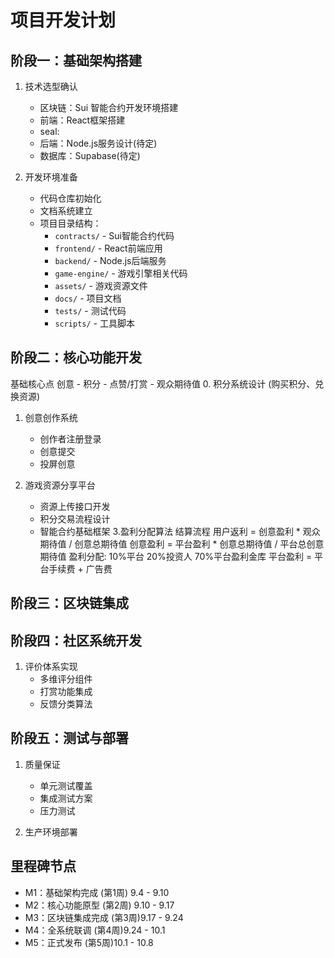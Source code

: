 # 项目开发计划

## 阶段一：基础架构搭建
1. 技术选型确认
   - 区块链：Sui 智能合约开发环境搭建
   - 前端：React框架搭建
   - seal: 
   - 后端：Node.js服务设计(待定)
   - 数据库：Supabase(待定)

2. 开发环境准备
   - 代码仓库初始化
   - 文档系统建立
   - 项目目录结构：
     * `contracts/` - Sui智能合约代码
     * `frontend/` - React前端应用
     * `backend/` - Node.js后端服务
     * `game-engine/` - 游戏引擎相关代码
     * `assets/` - 游戏资源文件
     * `docs/` - 项目文档
     * `tests/` - 测试代码
     * `scripts/` - 工具脚本

## 阶段二：核心功能开发
   基础核心点 
      创意 - 
      积分 - 点赞/打赏
           - 观众期待值
0. 积分系统设计 (购买积分、兑换资源)
1. 创意创作系统
   - 创作者注册登录
   - 创意提交
   - 投屏创意

2. 游戏资源分享平台
   - 资源上传接口开发
   - 积分交易流程设计
   - 智能合约基础框架
3.盈利分配算法 结算流程 用户返利 = 创意盈利 * 观众期待值 / 创意总期待值
                      创意盈利 = 平台盈利 * 创意总期待值 / 平台总创意期待值
               盈利分配: 10%平台 20%投资人 70%平台盈利金库
               平台盈利 = 平台手续费 + 广告费
               



## 阶段三：区块链集成 

## 阶段四：社区系统开发 
1. 评价体系实现
   - 多维评分组件
   - 打赏功能集成
   - 反馈分类算法

## 阶段五：测试与部署 
1. 质量保证
   - 单元测试覆盖
   - 集成测试方案
   - 压力测试

2. 生产环境部署

## 里程碑节点
- M1：基础架构完成 (第1周) 9.4 - 9.10
- M2：核心功能原型 (第2周) 9.10 - 9.17
- M3：区块链集成完成 (第3周)9.17 - 9.24
- M4：全系统联调 (第4周)9.24 - 10.1
- M5：正式发布 (第5周)10.1 - 10.8
